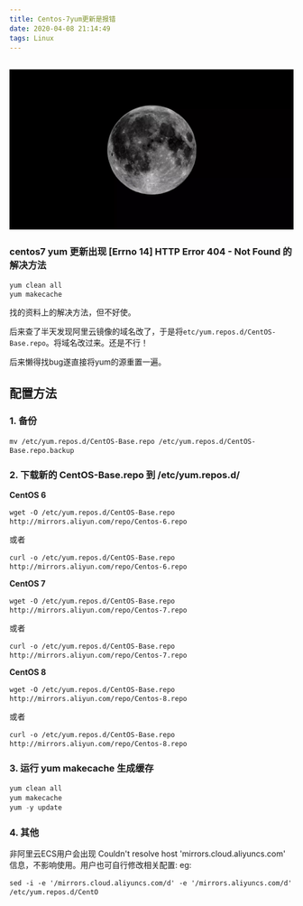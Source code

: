 ```yaml
---
title: Centos-7yum更新是报错
date: 2020-04-08 21:14:49
tags: Linux
---
```


​    ![](Centos-7yum更新是报错/1.jpg)

### centos7 yum 更新出现 [Errno 14] HTTP Error 404 - Not Found 的解决方法

```
yum clean all
yum makecache
```

找的资料上的解决方法，但不好使。

后来查了半天发现阿里云镜像的域名改了，于是将`etc/yum.repos.d/CentOS-Base.repo`。将域名改过来。还是不行！

后来懒得找bug遂直接将yum的源重置一遍。

## 配置方法

### 1. 备份

```
mv /etc/yum.repos.d/CentOS-Base.repo /etc/yum.repos.d/CentOS-Base.repo.backup
```

### 2. 下载新的 CentOS-Base.repo 到 /etc/yum.repos.d/

**CentOS 6**

```
wget -O /etc/yum.repos.d/CentOS-Base.repo http://mirrors.aliyun.com/repo/Centos-6.repo
```

或者

```
curl -o /etc/yum.repos.d/CentOS-Base.repo http://mirrors.aliyun.com/repo/Centos-6.repo
```

**CentOS 7**

```
wget -O /etc/yum.repos.d/CentOS-Base.repo http://mirrors.aliyun.com/repo/Centos-7.repo
```

或者

```
curl -o /etc/yum.repos.d/CentOS-Base.repo http://mirrors.aliyun.com/repo/Centos-7.repo
```

**CentOS 8**

```
wget -O /etc/yum.repos.d/CentOS-Base.repo http://mirrors.aliyun.com/repo/Centos-8.repo
```

或者

```
curl -o /etc/yum.repos.d/CentOS-Base.repo http://mirrors.aliyun.com/repo/Centos-8.repo
```

### 3. 运行 yum makecache 生成缓存

```c
yum clean all
yum makecache
yum -y update
```

### 4. 其他

非阿里云ECS用户会出现 Couldn't resolve host 'mirrors.cloud.aliyuncs.com' 信息，不影响使用。用户也可自行修改相关配置: eg:

```
sed -i -e '/mirrors.cloud.aliyuncs.com/d' -e '/mirrors.aliyuncs.com/d' /etc/yum.repos.d/CentO
```